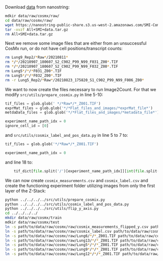 Download [data](https://nanostring.com/products/cosmx-spatial-molecular-imager/ffpe-dataset/nsclc-ffpe-dataset/) from nanostring:
```sh
mdkir data/raw/cosmx/raw/
cd data/raw/cosmx/raw/
wget https://nanostring-public-share.s3.us-west-2.amazonaws.com/SMI-Compressed/All+SMI+data.tar.gz
tar -xvzf All+SMI+data.tar.gz
rm All+SMI+data.tar.gz
```

Next we remove some image files that are either from an unsuccessful CosMx run, or do not have cell positions/transcript counts:
```sh
rm Lung9_Rep2/*Raw*/20210811*
rm */*/20210907_180607_S2_C902_P99_N99_F031_Z00*.TIF
rm */*/20210907_180607_S2_C902_P99_N99_F032_Z00*.TIF
rm Lung5*/*/*F031_Z00*.TIF
rm Lung5*/*/*F032_Z00*.TIF
rm -r Lung5_Rep2/*Raw*/20210823_175820_S1_C902_P99_N99_F006_Z00*
```

We want to now create the files necessary to run Image2Count. For that we modify `src/utils/prepare_cosmix.py` in line 5-10:
```py
tif_files = glob.glob(' */*Raw*/*_Z001.TIF')
exprMat_files = glob.glob('*/*Flat_files_and_images/*exprMat_file*')
metdaData_files = glob.glob('*/*Flat_files_and_images/*metadata_file*')

experiment_name_path_idx = 0
ignore_cell_id = [0]
```
and `src/utils/cosmix_label_and_pos_data.py` in line 5 to 7 to:
```py
tif_files = glob.glob('*/*Raw*/*_Z001.TIF')

experiment_name_path_idx = 0
```
and line 18 to:
```py
    tif_dict[file.split('/')[experiment_name_path_idx]][int(file.split('/')[-1].split('.')[0].split('F')[-1].split('_')[0])] = file.split('/')[-1]
```

We can now create `cosmix_measurements.csv` and `cosmix_label.csv` and create the functioning experiment folder utilizing images from only the first layer of the Z-Stack:
```sh
python ../../../../src/utils/prepare_cosmix.py
python ../../../../src/utils/cosmix_label_and_pos_data.py
python ../../../../src/utils/flip_y_axis.py
cd ../../../../
mkdir data/raw/cosmx/train
mdkir data/raw/cosmx/test
ln -s path/to/data/raw/cosmx/raw/cosmix_measurements_flipped_y.csv path/to/data/raw/cosmx/
ln -s path/to/data/raw/cosmx/raw/cosmix_label.csv path/to/data/raw/cosmx/
ln -s path/to/data/raw/cosmx/raw/Lung6/*/*_Z001.TIF path/to/data/raw/cosmx/test/
ln -s path/to/data/raw/cosmx/raw/Lung13/*/*_Z001.TIF path/to/data/raw/cosmx/test/
ln -s path/to/data/raw/cosmx/raw/Lung5*/*/*_Z001.TIF path/to/data/raw/cosmx/train/
ln -s path/to/data/raw/cosmx/raw/Lung9*/*/*_Z001.TIF path/to/data/raw/cosmx/train/
ln -s path/to/data/raw/cosmx/raw/Lung12*/*/*_Z001.TIF path/to/data/raw/cosmx/train/
```
